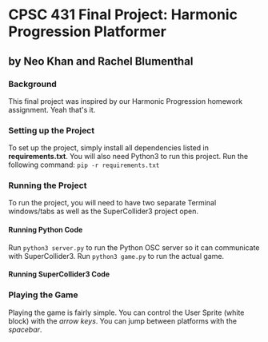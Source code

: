 # CPSC 431 Final Project: Harmonic Progression Platformer
## by Neo Khan and Rachel Blumenthal

### Background 
This final project was inspired by our Harmonic Progression homework assignment. Yeah that's it.

### Setting up the Project
To set up the project, simply install all dependencies listed in **requirements.txt**. You will also need Python3 to run this project.
Run the following command: `pip -r requirements.txt`

### Running the Project
To run the project, you will need to have two separate Terminal windows/tabs as well as the SuperCollider3 project open.

#### Running Python Code
Run `python3 server.py` to run the Python OSC server so it can communicate with SuperCollider3.
Run `python3 game.py` to run the actual game.

#### Running SuperCollider3 Code

### Playing the Game
Playing the game is fairly simple. You can control the User Sprite (white block) with the *arrow keys*.
You can jump between platforms with the *spacebar*.